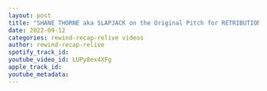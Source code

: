 ```yaml
---
layout: post
title: "SHANE THORNE aka SLAPJACK on the Original Pitch for RETRIBUTION"
date: 2022-09-12
categories: rewind-recap-relive videos
author: rewind-recap-relive
spotify_track_id: 
youtube_video_id: LUPy8ex4XFg
apple_track_id: 
youtube_metadata: 
---
```

